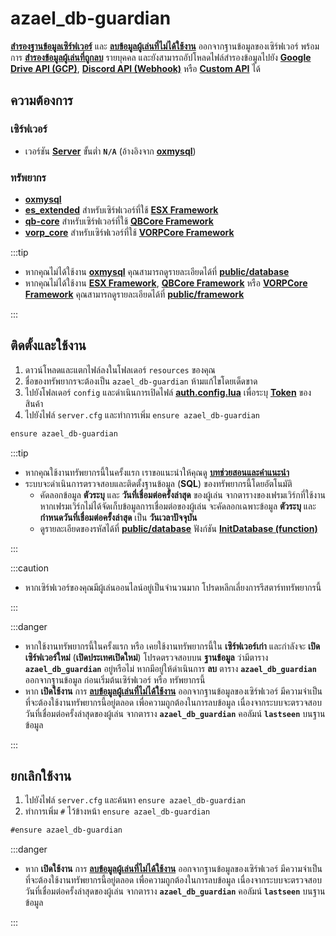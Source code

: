 # azael_db-guardian

[**สำรองฐานข้อมูลเซิร์ฟเวอร์**](./config/server.md#backupserverdataresourcestartenable) และ [**ลบข้อมูลผู้เล่นที่ไม่ได้ใช้งาน**](./config/server.md#autodeleteenable) ออกจากฐานข้อมูลของเซิร์ฟเวอร์ พร้อมการ [**สำรองข้อมูลผู้เล่นที่ถูกลบ**](./config/server.md#backupplayerdataenable) รายบุคคล และยังสามารถอัปโหลดไฟล์สำรองข้อมูลไปยัง [**Google Drive API (GCP)**](https://console.cloud.google.com/apis/library/drive.googleapis.com), [**Discord API (Webhook)**](https://discord.com/developers/docs/resources/webhook) หรือ [**Custom API**](./public/fileupload.md) ได้

## ความต้องการ

### เซิร์ฟเวอร์

- เวอร์ชัน [**Server**](https://runtime.fivem.net/artifacts/fivem/build_server_windows/master) ขั้นต่ำ **`N/A`** (อ้างอิงจาก [**oxmysql**](https://github.com/overextended/oxmysql))

### ทรัพยากร

- [**oxmysql**](https://github.com/overextended/oxmysql)
- **[es_extended](https://github.com/esx-framework/esx_core/tree/main/%5Bcore%5D/es_extended)** สำหรับเซิร์ฟเวอร์ที่ใช้ **[ESX Framework](https://github.com/esx-framework)**
- **[qb-core](https://github.com/qbcore-framework/qb-core)** สำหรับเซิร์ฟเวอร์ที่ใช้ **[QBCore Framework](https://github.com/qbcore-framework)**
- **[vorp_core](https://github.com/VORPCORE/vorp-core-lua)** สำหรับเซิร์ฟเวอร์ที่ใช้ **[VORPCore Framework](https://github.com/VORPCORE)**

:::tip

- หากคุณไม่ได้ใช้งาน **[oxmysql](https://github.com/overextended/oxmysql)** คุณสามารถดูรายละเอียดได้ที่ **[public/database](./public/database.md)**
- หากคุณไม่ได้ใช้งาน **[ESX Framework](https://github.com/esx-framework)**, **[QBCore Framework](https://github.com/qbcore-framework)** หรือ **[VORPCore Framework](https://github.com/VORPCORE)** คุณสามารถดูรายละเอียดได้ที่ **[public/framework](./public/framework.md)**

:::

## ติดตั้งและใช้งาน

1. ดาวน์โหลดและแตกไฟล์ลงในโฟลเดอร์ `resources` ของคุณ
2. ชื่อของทรัพยากรจะต้องเป็น `azael_db-guardian` ห้ามแก้ไขโดยเด็ดขาด
3. ไปยังโฟลเดอร์ `config` และดำเนินการเปิดไฟล์ **[auth.config.lua](./config/auth.md)** เพื่อระบุ **[Token](./config/auth.md#token)** ของสินค้า
4. ไปยังไฟล์ `server.cfg` และทำการเพิ่ม `ensure azael_db-guardian`

```diff title="server.cfg"
ensure azael_db-guardian
```

:::tip

- หากคุณใช้งานทรัพยากรนี้ในครั้งแรก เราขอแนะนำให้คุณดู [**บทช่วยสอนและคำแนะนำ**](./tutorial.md)
- ระบบจะดำเนินการตรวจสอบและติดตั้งฐานข้อมูล (**SQL**) ของทรัพยากรนี้โดยอัตโนมัติ
    - คัดลอกข้อมูล **ตัวระบุ** และ **วันที่เชื่อมต่อครั้งล่าสุด** ของผู้เล่น จากตารางของเฟรมเวิร์กที่ใช้งาน หากเฟรมเวิร์กไม่ได้จัดเก็บข้อมูลการเชื่อมต่อของผู้เล่น จะคัดลอกเฉพาะข้อมูล **ตัวระบุ** และ **กำหนดวันที่เชื่อมต่อครั้งล่าสุด** เป็น **วันเวลาปัจจุบัน**
    - ดูรายละเอียดของรหัสได้ที่ **[public/database](./public/database.md)** ฟังก์ชัน **[InitDatabase (function)](./public/database.md#initdatabase-function)**

:::

:::caution

- หากเซิร์ฟเวอร์ของคุณมีผู้เล่นออนไลน์อยู่เป็นจำนวนมาก โปรดหลีกเลี่ยงการรีสตาร์ททรัพยากรนี้

:::

:::danger

- หากใช้งานทรัพยากรนี้ในครั้งแรก หรือ เคยใช้งานทรัพยากรนี้ใน **เซิร์ฟเวอร์เก่า** และกำลังจะ **เปิดเซิร์ฟเวอร์ใหม่** (**เปิดประเทศเปิดใหม่**) โปรดตรวจสอบบน **ฐานข้อมูล** ว่ามีตาราง **`azael_db_guardian`** อยู่หรือไม่ หากมีอยู่ให้ดำเนินการ **ลบ** ตาราง **`azael_db_guardian`** ออกจากฐานข้อมูล ก่อนเริ่มต้นเซิร์ฟเวอร์ หรือ ทรัพยากรนี้
- หาก **เปิดใช้งาน** การ [**ลบข้อมูลผู้เล่นที่ไม่ได้ใช้งาน**](./config/server.md#autodeleteenable) ออกจากฐานข้อมูลของเซิร์ฟเวอร์ มีความจำเป็นที่จะต้องใช้งานทรัพยากรนี้อยู่ตลอด เพื่อความถูกต้องในการลบข้อมูล เนื่องจากระบบจะตรวจสอบ วันที่เชื่อมต่อครั้งล่าสุดของผู้เล่น จากตาราง **`azael_db_guardian`** คอลัมน์ **`lastseen`** บนฐานข้อมูล

:::

## ยกเลิกใช้งาน

1. ไปยังไฟล์ `server.cfg` และค้นหา `ensure azael_db-guardian`
2. ทำการเพิ่ม `#` ไว้ข้างหน้า `ensure azael_db-guardian`

```diff title="server.cfg"
#ensure azael_db-guardian
```

:::danger

- หาก **เปิดใช้งาน** การ [**ลบข้อมูลผู้เล่นที่ไม่ได้ใช้งาน**](./config/server.md#autodeleteenable) ออกจากฐานข้อมูลของเซิร์ฟเวอร์ มีความจำเป็นที่จะต้องใช้งานทรัพยากรนี้อยู่ตลอด เพื่อความถูกต้องในการลบข้อมูล เนื่องจากระบบจะตรวจสอบ วันที่เชื่อมต่อครั้งล่าสุดของผู้เล่น จากตาราง **`azael_db_guardian`** คอลัมน์ **`lastseen`** บนฐานข้อมูล

:::
